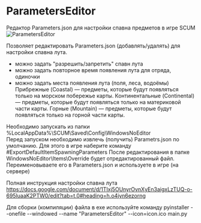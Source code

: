 # ParametersEditor
Редактор Parameters.json для настройки спавна предметов в игре SCUM
![ParametersEditor](https://github.com/user-attachments/assets/1ac1444c-abc9-40c8-b016-4072af6d969c)




Позволяет редактировать Parameters.json (добавлять/удалять) для настройки спавна лута.
- можно задать "разрешить/запретить" спавн лута
- можно задать повторное время появления лута для отряда, одиночки
- можно задать места появления лута (поля, леса, водоёмы)
Прибрежные (Coastal) — предметы, которые будут появляться только на морском побережье карты.
Континентальные (Continental) — предметы, которые будут появляться только на материковой части карты.
Горные (Mountain) — предметы, которые будут появляться только на горной части карты.

Необходимо запускать из папки %LocalAppData%\SCUM\Saved\Config\WindowsNoEditor\
Перед запуском необходимо извлечь (получить) Parametrs.json по умолчанию.
Для этого в игре наберите команду #ExportDefaultItemSpawningParameters
После редактирования в папке WindowsNoEditor\Items\Override будет отредактированный файл.
Переименовываете его в Parameters.json и используете в игре (на сервере)

Полная инструкция настройки спавна лута https://docs.google.com/document/d/1TIxj5OUnyrOvnXyEn3aigxLzTUQ-o-695luaaK2PTW0/edit?tab=t.0#heading=h.o4jyn6ezorng

Для сборки (компиляции) файла в exe используйте команду pyinstaller --onefile --windowed --name "ParametersEditor" --icon=icon.ico main.py
